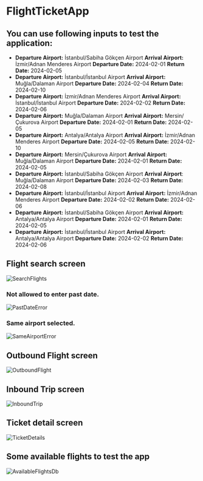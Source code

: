 # FlightTicketApp

## You can use following inputs to test the application:

- **Departure Airport:** İstanbul/Sabiha Gökçen Airport   **Arrival Airport:** İzmir/Adnan Menderes Airport   **Departure Date:** 2024-02-01   **Return Date:** 2024-02-05
- **Departure Airport:** İstanbul/İstanbul Airport   **Arrival Airport:** Muğla/Dalaman Airport   **Departure Date:** 2024-02-04   **Return Date:** 2024-02-10
- **Departure Airport:** İzmir/Adnan Menderes Airport   **Arrival Airport:** İstanbul/İstanbul Airport    **Departure Date:** 2024-02-02    **Return Date:** 2024-02-06
- **Departure Airport:** Muğla/Dalaman Airport   **Arrival Airport:** Mersin/Çukurova Airport   **Departure Date:** 2024-02-01   **Return Date:** 2024-02-05
- **Departure Airport:** Antalya/Antalya Airport   **Arrival Airport:** İzmir/Adnan Menderes Airport   **Departure Date:** 2024-02-05   **Return Date:** 2024-02-10
- **Departure Airport:** Mersin/Çukurova Airport   **Arrival Airport:** Muğla/Dalaman Airport   **Departure Date:** 2024-02-01   **Return Date:** 2024-02-05
- **Departure Airport:** İstanbul/Sabiha Gökçen Airport   **Arrival Airport**: Muğla/Dalaman Airport   **Departure Date:** 2024-02-03   **Return Date:** 2024-02-08
- **Departure Airport:** İstanbul/İstanbul Airport   **Arrival Airport:** İzmir/Adnan Menderes Airport   **Departure Date:** 2024-02-02   **Return Date:** 2024-02-06
- **Departure Airport:** İstanbul/Sabiha Gökçen Airport   **Arrival Airport:** Antalya/Antalya Airport   **Departure Date:** 2024-02-01    **Return Date:** 2024-02-05
- **Departure Airport:** İstanbul/İstanbul Airport   **Arrival Airport:** Antalya/Antalya Airport    **Departure Date:** 2024-02-02    **Return Date:** 2024-02-06

## Flight search screen

![SearchFlights](https://github.com/ceydapolat/Flight-Ticket-App/assets/45017077/a694462e-3ddb-4237-a3be-7d42506e156b)


### Not allowed to enter past date.

![PastDateError](https://github.com/ceydapolat/Flight-Ticket-App/assets/45017077/c1fa1149-d118-4343-b2fe-e6633a6194fc)

### Same airport selected.

![SameAirportError](https://github.com/ceydapolat/Flight-Ticket-App/assets/45017077/737ecfaa-b828-4b23-910f-882725846e58)

## Outbound Flight screen

![OutboundFlight](https://github.com/ceydapolat/Flight-Ticket-App/assets/45017077/a5e92774-19ec-4845-9c2b-c3ae8e7d0287)

## Inbound Trip screen

![InboundTrip](https://github.com/ceydapolat/Flight-Ticket-App/assets/45017077/02e37d05-07f7-4966-9c28-90155d749a70)

## Ticket detail screen

![TicketDetails](https://github.com/ceydapolat/Flight-Ticket-App/assets/45017077/a1551041-61ae-4b79-b437-c4995f3f4ad2)

## Some available flights to test the app

![AvailableFlightsDb](https://github.com/ceydapolat/Flight-Ticket-App/assets/45017077/c1419c48-111a-4c67-8739-ceb85e786f76)
